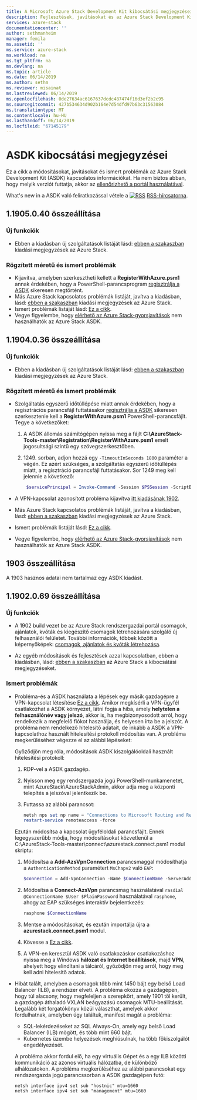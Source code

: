 ```yaml
---
title: A Microsoft Azure Stack Development Kit kibocsátási megjegyzései |} A Microsoft Docs
description: Fejlesztések, javításokat és az Azure Stack Development Kit kapcsolatos ismert problémák.
services: azure-stack
documentationcenter: ''
author: sethmanheim
manager: femila
ms.assetid: ''
ms.service: azure-stack
ms.workload: na
ms.tgt_pltfrm: na
ms.devlang: na
ms.topic: article
ms.date: 06/14/2019
ms.author: sethm
ms.reviewer: misainat
ms.lastreviewed: 06/14/2019
ms.openlocfilehash: 0de27634ac6167637dcdc487474f16d3ef2b2c95
ms.sourcegitcommit: 427b534634d902b164e7d54dfd97b63c31563084
ms.translationtype: MT
ms.contentlocale: hu-HU
ms.lasthandoff: 06/14/2019
ms.locfileid: "67145179"
---
```

# <a name="asdk-release-notes"></a>ASDK kibocsátási megjegyzései

Ez a cikk a módosításokat, javításokat és ismert problémák az Azure Stack Development Kit (ASDK) kapcsolatos információkat. Ha nem biztos abban, hogy melyik verziót futtatja, akkor az [ellenőrizhető a portál használatával](../operator/azure-stack-updates.md#determine-the-current-version).

What's new in a ASDK való feliratkozással vétele a [ ![RSS](./media/asdk-release-notes/feed-icon-14x14.png)](https://docs.microsoft.com/api/search/rss?search=Azure+Stack+Development+Kit+release+notes&locale=en-us#) [RSS-hírcsatorna](https://docs.microsoft.com/api/search/rss?search=Azure+Stack+Development+Kit+release+notes&locale=en-us#).

## <a name="build-11905040"></a>1\.1905.0.40 összeállítása

<!-- ### Changes -->

### <a name="new-features"></a>Új funkciók

- Ebben a kiadásban új szolgáltatások listáját lásd: [ebben a szakaszban](../operator/azure-stack-release-notes-1905.md#whats-in-this-update) kiadási megjegyzések az Azure Stack.

### <a name="fixed-and-known-issues"></a>Rögzített méretű és ismert problémák

- Kijavítva, amelyben szerkesztheti kellett a **RegisterWithAzure.psm1** annak érdekében, hogy a PowerShell-parancsprogram [regisztrálja a ASDK](asdk-register.md) sikeresen megtörtént.
- Más Azure Stack kapcsolatos problémák listáját, javítva a kiadásban, lásd: [ebben a szakaszban](../operator/azure-stack-release-notes-1905.md#fixes) kiadási megjegyzések az Azure Stack.
- Ismert problémák listáját lásd: [Ez a cikk](../operator/azure-stack-release-notes-known-issues-1905.md).
- Vegye figyelembe, hogy [elérhető az Azure Stack-gyorsjavítások](../operator/azure-stack-release-notes-1905.md#hotfixes) nem használhatók az Azure Stack ASDK.

## <a name="build-11904036"></a>1\.1904.0.36 összeállítása

<!-- ### Changes -->

### <a name="new-features"></a>Új funkciók

- Ebben a kiadásban új szolgáltatások listáját lásd: [ebben a szakaszban](../operator/azure-stack-release-notes-1904.md#whats-in-this-update) kiadási megjegyzések az Azure Stack.

### <a name="fixed-and-known-issues"></a>Rögzített méretű és ismert problémák

- Szolgáltatás egyszerű időtúllépése miatt annak érdekében, hogy a regisztrációs parancsfájl futtatásakor [regisztrálja a ASDK](asdk-register.md) sikeresen szerkesztenie kell a **RegisterWithAzure.psm1** PowerShell-parancsfájlt. Tegye a következőket:

  1. A ASDK állomás számítógépen nyissa meg a fájlt **C:\AzureStack-Tools-master\Registration\RegisterWithAzure.psm1** emelt jogosultsági szintű egy szövegszerkesztőben.
  2. 1249\. sorban, adjon hozzá egy `-TimeoutInSeconds 1800` paraméter a végén. Ez azért szükséges, a szolgáltatás egyszerű időtúllépés miatt, a regisztráció parancsfájl futtatásakor. Sor 1249 meg kell jelennie a következő:

     ```powershell
      $servicePrincipal = Invoke-Command -Session $PSSession -ScriptBlock { New-AzureBridgeServicePrincipal -RefreshToken $using:RefreshToken -AzureEnvironment $using:AzureEnvironmentName -TenantId $using:TenantId -TimeoutInSeconds 1800 }
      ```

- A VPN-kapcsolat azonosított probléma kijavítva [itt kiadásának 1902](#known-issues).

- Más Azure Stack kapcsolatos problémák listáját, javítva a kiadásban, lásd: [ebben a szakaszban](../operator/azure-stack-release-notes-1904.md#fixes) kiadási megjegyzések az Azure Stack.
- Ismert problémák listáját lásd: [Ez a cikk](../operator/azure-stack-release-notes-known-issues-1904.md).
- Vegye figyelembe, hogy [elérhető az Azure Stack-gyorsjavítások](../operator/azure-stack-release-notes-1904.md#hotfixes) nem használhatók az Azure Stack ASDK.

## <a name="build-1903"></a>1903 összeállítása

A 1903 hasznos adatai nem tartalmaz egy ASDK kiadást.

## <a name="build-11902069"></a>1\.1902.0.69 összeállítása

### <a name="new-features"></a>Új funkciók

- A 1902 build vezet be az Azure Stack rendszergazdai portál csomagok, ajánlatok, kvóták és kiegészítő csomagok létrehozására szolgáló új felhasználói felületet. További információk, többek között a képernyőképek: [csomagok, ajánlatok és kvóták létrehozása](../operator/azure-stack-create-plan.md).

- Az egyéb módosítások és fejlesztések azzal kapcsolatban, ebben a kiadásban, lásd: [ebben a szakaszban](../operator/azure-stack-update-1902.md#improvements) az Azure Stack a kibocsátási megjegyzéseket.

<!-- ### New features

- For a list of new features in this release, see [this section](../operator/azure-stack-update-1902.md#new-features) of the Azure Stack release notes.

### Fixed and known issues

- For a list of issues fixed in this release, see [this section](../operator/azure-stack-update-1902.md#fixed-issues) of the Azure Stack release notes. For a list of known issues, see [this section](../operator/azure-stack-update-1902.md#known-issues-post-installation).
- Note that [available Azure Stack hotfixes](../operator/azure-stack-update-1902.md#azure-stack-hotfixes) are not applicable to the Azure Stack ASDK. -->

### <a name="known-issues"></a>Ismert problémák

- Probléma-és a ASDK használata a lépések egy másik gazdagépre a VPN-kapcsolat létesítése [Ez a cikk](asdk-connect.md). Amikor megkísérli a VPN-ügyfél csatlakozhat a ASDK környezet, látni fogja a hiba, amely **helytelen a felhasználónév vagy jelszó**, akkor is, ha megbizonyosodott arról, hogy rendelkezik a megfelelő fiókot használja, és helyesen írta be a jelszót. A probléma nem rendelkező hitelesítő adatait, de inkább a ASDK a VPN-kapcsolathoz használt hitelesítési protokoll módosítás van. A probléma megkerüléséhez végezze el az alábbi lépéseket:

   Győződjön meg róla, módosítások ASDK kiszolgálóoldali használt hitelesítési protokoll:

   1. RDP-vel a ASDK gazdagép.
   2. Nyisson meg egy rendszergazda jogú PowerShell-munkamenetet, mint AzureStack\AzureStackAdmin, akkor adja meg a központi telepítés a jelszóval jelentkezik be.
   3. Futtassa az alábbi parancsot:

      ```powershell
      netsh nps set np name = "Connections to Microsoft Routing and Remote Access server" profileid = "0x100a" profiledata = "1A000000000000000000000000000000" profileid = "0x1009" profiledata = "0x5"
      restart-service remoteaccess -force
      ```

   Ezután módosítsa a kapcsolat ügyféloldali parancsfájlt. Ennek legegyszerűbb módja, hogy módosításokat közvetlenül a C:\AzureStack-Tools-master\connect\azurestack.connect.psm1 modul skriptu:

   1. Módosítsa a **Add-AzsVpnConnection** parancsmaggal módosíthatja a `AuthenticationMethod` paramétert `MsChapv2` való `EAP`:

      ```powershell
      $connection = Add-VpnConnection -Name $ConnectionName -ServerAddress $ServerAddress -TunnelType L2tp -EncryptionLevel Required -AuthenticationMethod Eap -L2tpPsk $PlainPassword -Force -RememberCredential -PassThru -SplitTunneling
      ```

   2. Módosítsa a **Connect-AzsVpn** parancsmag használatával `rasdial @ConnectionName $User $PlainPassword` használatával `rasphone`, ahogy az EAP szükséges interaktív bejelentkezés:

      ```powershell
      rasphone $ConnectionName
      ```

   3. Mentse a módosításokat, és ezután importálja újra a **azurestack.connect.psm1** modul.
   4. Kövesse a [Ez a cikk](asdk-connect.md#set-up-vpn-connectivity).
   5. A VPN-en keresztül ASDK való csatlakozáskor csatlakozáshoz nyissa meg a Windows **hálózat és Internet beállítások**, majd **VPN**, ahelyett hogy elindítani a tálcáról, győződjön meg arról, hogy meg kell adni hitelesítő adatok.

- Hibát talált, amelyben a csomagok több mint 1450 bájt egy belső Load Balancer (ILB), a rendszer elveti. A probléma okozza a gazdagépen, hogy túl alacsony, hogy megfeleljen a szerepkört, amely 1901 től került, a gazdagép áthaladó VXLAN beágyazású csomagok MTU-beállítását. Legalább két forgatókönyv közül választhat, amelyek akkor fordulhatnak, amelyben úgy találtuk, manifest magát a probléma:

  - SQL-lekérdezéseket az SQL Always-On, amely egy belső Load Balancer (ILB) mögött, és több mint 660 bájt.
  - Kubernetes üzembe helyezések meghiúsulnak, ha több főkiszolgálót engedélyezését.  

  A probléma akkor fordul elő, ha egy virtuális Gépet és a egy ILB közötti kommunikáció az azonos virtuális hálózatba, de különböző alhálózatokon. A probléma megkerüléséhez az alábbi parancsokat egy rendszergazda jogú parancssorban a ASDK gazdagépen futó:

  ```shell
  netsh interface ipv4 set sub "hostnic" mtu=1660
  netsh interface ipv4 set sub "management" mtu=1660
  ```
